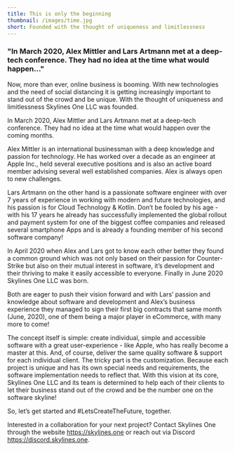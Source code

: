 ```yaml
---
title: This is only the beginning
thumbnail: /images/time.jpg
short: Founded with the thought of uniqueness and limitlessness
---
```


### "In March 2020, Alex Mittler and Lars Artmann met at a deep-tech conference. They had no idea at the time what would happen..."

Now, more than ever, online business is booming. With new technologies and the need of social distancing it is getting increasingly important to stand out of the crowd and be unique.
With the thought of uniqueness and limitlessness Skylines One LLC was founded.

In March 2020, Alex Mittler and Lars Artmann met at a deep-tech conference. They had no idea at the time what would happen over the coming months.

Alex Mittler is an international businessman with a deep knowledge and passion for technology. He has worked over a decade as an engineer at Apple Inc., held several executive positions and is also an active board member advising several well established companies. Alex is always open to new challenges.

Lars Artmann on the other hand is a passionate software engineer with over 7 years of experience in working with modern and future technologies, and his passion is for Cloud Technology & Kotlin. Don’t be fooled by his age - with his 17 years he already has successfully implemented the global rollout and payment system for one of the biggest coffee companies and released several smartphone Apps and is already a founding member of his second software company!

In April 2020 when Alex and Lars got to know each other better they found a common ground which was not only based on their passion for Counter-Strike but also on their mutual interest in software, it’s development and their thriving to make it easily accessible to everyone. Finally in June 2020 Skylines One LLC was born.

Both are eager to push their vision forward and with Lars’ passion and knowledge about software and development and Alex’s business experience they managed to sign their first big contracts that same month (June, 2020), one of them being a major player in eCommerce, with many more to come!

The concept itself is simple: create individual, simple and accessible software with a great user-experience - like Apple, who has really become a master at this. And, of course, deliver the same quality software & support for each individual client. The tricky part is the customization. Because each project is unique and has its own special needs and requirements, the software implementation needs to reflect that. With this vision at its core, Skylines One LLC and its team is determined to help each of their clients to let their business stand out of the crowd and be the number one on the software skyline!

So, let’s get started and #LetsCreateTheFuture, together.

Interested in a collaboration for your next project? Contact Skylines One through the website https://skylines.one or reach out via Discord https://discord.skylines.one.
